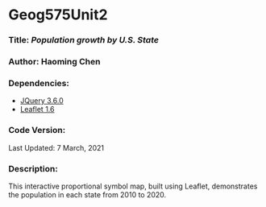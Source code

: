 # Geog575Unit2

### **Title:** *Population growth by U.S. State*

### **Author:** Haoming Chen

### **Dependencies:**
* [JQuery 3.6.0](https://jquery.com/)
* [Leaflet 1.6](https://leafletjs.com/reference-1.6.0.html)

### **Code Version:**
Last Updated: 7 March, 2021

### **Description:**
This interactive proportional symbol map, built using Leaflet, demonstrates the population in each state from 2010 to 2020.
